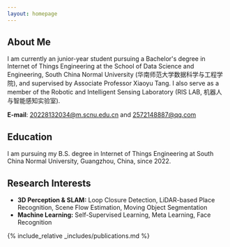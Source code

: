 ```yaml
---
layout: homepage
---
```


## About Me

I am currently an junior-year student pursuing a Bachelor's degree in Internet of Things Engineering at the School of Data Science and Engineering, South China Normal University (华南师范大学数据科学与工程学院), and supervised by Associate Professor Xiaoyu Tang. I also serve as a member of the Robotic and Intelligent Sensing Laboratory (RIS LAB, 机器人与智能感知实验室).


**E-mail**: 20228132034@m.scnu.edu.cn and 2572148887@qq.com


## Education

I am pursuing my B.S. degree in Internet of Things Engineering at South China Normal University, Guangzhou, China, since 2022.


## Research Interests

- **3D Perception & SLAM:** Loop Closure Detection, LiDAR-based Place Recognition, Scene Flow Estimation, Moving Object Segmentation
- **Machine Learning:** Self-Supervised Learning, Meta Learning, Face Recognition

<!-- ## News

- **[Feb. 2020]** Our paper about incremental learning is accepted to CVPR 2020. -->

{% include_relative _includes/publications.md %}

<!-- {% include_relative _includes/services.md %} -->
